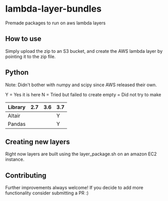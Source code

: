 # lambda-layer-bundles
Premade packages to run on aws lambda layers

## How to use

Simply upload the zip to an S3 bucket, and create the AWS lambda layer by pointing it to the zip file. 


## Python

Note: Didn't bother with numpy and scipy since AWS released their own. 

Y = Yes it is here
N = Tried but failed to create
empty = Did not try to make

Library   | 2.7 | 3.6 | 3.7 |
--------- | --- | --- | --- |
Altair    |     |     |  Y  |
Pandas    |     |     |  Y  |


## Creating new layers

Right now layers are built using the layer_package.sh on an amazon EC2 instance. 


## Contributing

Further improvements always welcome! If you decide to add more functionality consider submitting a PR :)
